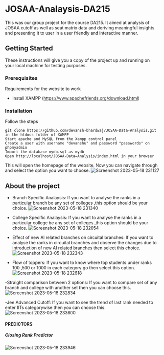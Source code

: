 # JOSAA-Analaysis-DA215

This was our group project for the course DA215. It aimed at analysis of JOSAA cutoff as well as seat matrix data and deriving meaningful insights and presenting it to user in a user friendly and interactive manner.

## Getting Started

These instructions will give you a copy of the project up and running on
your local machine for testing purposes.

### Prerequisites

Requirements for the website to work
- Install XAMPP (https://www.apachefriends.org/download.html)



### Installation

Follow the steps

    git clone https://github.com/devansh-bhardwaj/JOSAA-Data-Analysis.git in the htdocs folder of XAMPP
    Start apache and MySQL from the Xampp control panel
    Create a user with username "devanshu" and password "passwords" on phpmyadmin
    Import the database mydb.sql as mydb
    Open http://localhost/JOSAA-Data=Analysis/index.html in your browser

This will open the homepage of the website. Now you can navigate through and select the option you want to choose.
![Screenshot 2023-05-18 231127](https://github.com/subb16/JOSAA-Analaysis-DA215/assets/66398108/fa7b5536-01ab-4fec-965f-b5bb9d559921)

## About the project

- Branch Specific Analaysis: If you want to analyse the ranks in a particular branch be any set of colleges ,this option should be your choice.
![Screenshot 2023-05-18 231340](https://github.com/subb16/JOSAA-Analaysis-DA215/assets/66398108/2c73afd3-8e22-41aa-aff1-82a045738b75)


- College Specific Analaysis: If you want to analyse the ranks in a particular college be any set of colleges ,this option should be your choice.
 ![Screenshot 2023-05-18 232054](https://github.com/subb16/JOSAA-Analaysis-DA215/assets/66398108/365f633d-d800-441c-8e4e-3dfa30d04e42)
 
 
- Effect of new AI related branches on circuital branches: If you want to analyse the ranks in circuital branches and observe the changes due to introduction of new AI related branches then select this choice.
![Screenshot 2023-05-18 232343](https://github.com/subb16/JOSAA-Analaysis-DA215/assets/66398108/d8d65478-eca4-424d-83dc-be48ad34b8ae)


- Flow of toppers: If you want to know where top students under ranks 100 ,500 or 1000 in each category go then select this option.
 ![Screenshot 2023-05-18 232618](https://github.com/subb16/JOSAA-Analaysis-DA215/assets/66398108/b0513a1d-2c1e-4210-9c23-e2ea05473143)
 
 
-Straight comparison between 2 options: If you want to compare set of any branch and college with another set then you can choose this.
![Screenshot 2023-05-18 232834](https://github.com/subb16/JOSAA-Analaysis-DA215/assets/66398108/8d322d92-1a4f-4d73-9398-ed1ae4c76012)


-Jee Advanced Cutoff: If you want to see the trend of last rank needed to enter IITs categorywise then you can choose this.
![Screenshot 2023-05-18 233600](https://github.com/subb16/JOSAA-Analaysis-DA215/assets/66398108/6b6f739b-3934-4165-bf7a-50b5a10cca9f)

#### PREDICTORS ####

##### Closing Rank Predictor #####

![Screenshot 2023-05-18 233946](https://github.com/subb16/JOSAA-Analaysis-DA215/assets/66398108/4910e2e5-c1de-477b-aa87-95c308188336)










 




